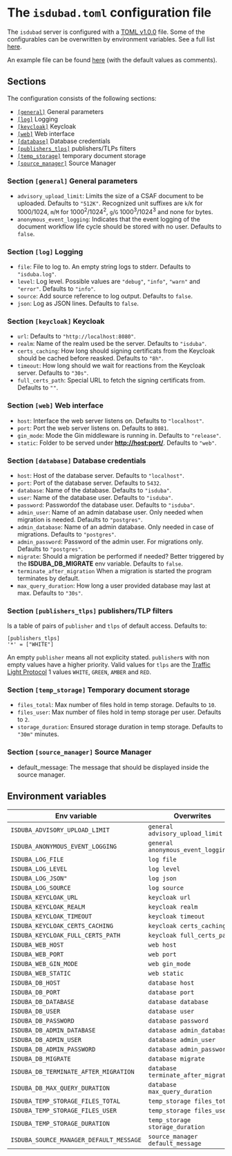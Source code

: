 <!--
 This file is Free Software under the Apache-2.0 License
 without warranty, see README.md and LICENSES/Apache-2.0.txt for details.

 SPDX-License-Identifier: Apache-2.0

 SPDX-FileCopyrightText: 2024 German Federal Office for Information Security (BSI) <https://www.bsi.bund.de>
 Software-Engineering: 2024 Intevation GmbH <https://intevation.de>
-->

# The `isdubad.toml` configuration file

The `isdubad` server is configured with a [TOML v1.0.0](https://toml.io/en/v1.0.0) file.
Some of the configurables can be overwritten by environment variables. See a full list [here](#env_vars).

An example file can be found [here](./example_isdubad.toml) (with the default values as comments).

## Sections

The configuration consists of the following sections:

- [`[general]`](#section_general) General parameters
- [`[log]`](#section_log) Logging
- [`[keycloak]`](#section_keycloak) Keycloak
- [`[web]`](#section_web) Web interface
- [`[database]`](#section_database) Database credentials
- [`[publishers_tlps]`](#section_publishers_tlps) publishers/TLPs filters
- [`[temp_storage]`](#section_temp_storage) temporary document storage
- [`[source_manager]`](#section_source_manager) Source Manager

### <a name="section_general"></a> Section `[general]` General parameters

- `advisory_upload_limit`: Limits the size of a CSAF document to be uploaded.
  Defaults to `"512K"`. Recognized unit suffixes are
  `k`/`K` for 1000/1024, `m`/`M` for 1000<sup>2</sup>/1024<sup>2</sup>,
  `g`/`G` 1000<sup>3</sup>/1024<sup>3</sup> and none for bytes.
- `anonymous_event_logging`: Indicates that the event logging of the document
  workflow life cycle should be stored with no user. Defaults to `false`.

### <a name="section_log"></a> Section `[log]` Logging

- `file`: File to log to. An empty string logs to stderr. Defaults to `"isduba.log"`.
- `level`: Log level. Possible values are `"debug"`, `"info"`, `"warn"` and `"error"`. Defaults to `"info"`.
- `source`: Add source reference to log output. Defaults to `false`.
- `json`: Log as JSON lines. Defaults to `false`.

### <a name="section_keycloak"></a> Section `[keycloak]` Keycloak

- `url`: Defaults to `"http://localhost:8080"`.
- `realm`: Name of the realm used be the server. Defaults to `"isduba"`.
- `certs_caching`: How long should signing certificats from the Keycloak should be cached before reasked. Defaults to `"8h"`.
- `timeout`: How long should we wait for reactions from the Keycloak server. Defaults to `"30s"`.
- `full_certs_path`: Special URL to fetch the signing certificats from. Defaults to `""`.

### <a name="section_web"></a> Section `[web]` Web interface

- `host`: Interface the web server listens on. Defaults to `"localhost"`.
- `port`: Port the web server listens on. Defaults to `8081`.
- `gin_mode`: Mode the Gin middleware is running in. Defaults to `"release"`.
- `static`: Folder to be served under **<http://host:port/>**. Defaults to `"web"`.

### <a name="section_database"></a> Section `[database]` Database credentials

- `host`: Host of the database server. Defaults to `"localhost"`.
- `port`: Port of the database server. Defaults to `5432`.
- `database`: Name of the database. Defaults to `"isduba"`.
- `user`: Name of the database user. Defaults to `"isduba"`.
- `password`: Passwordof the database user. Defaults to `"isduba"`.
- `admin_user`: Name of an admin database user. Only needed when migration is needed. Defaults to `"postgres"`.
- `admin_database`: Name of an admin database. Only needed in case of migrations. Defaults to `"postgres"`.
- `admin_password`: Password of the admin user. For migrations only. Defaults to `"postgres"`.
- `migrate`: Should a migration be performed if needed? Better triggered by the **ISDUBA_DB_MIGRATE** env variable. Defaults to `false`.
- `terminate_after_migration` When a migration is started the program terminates by default.
- `max_query_duration`: How long a user provided database may last at max. Defaults to `"30s"`.

### <a name="section_publishers_tlps"></a> Section `[publishers_tlps]` publishers/TLP filters

Is a table of pairs of `publisher` and `tlps` of default access.
Defaults to:

```
[publishers_tlps]
'*' = ["WHITE"]
```

An empty `publisher` means all not explicity stated. `publisher`s with non empty values have a higher priority.
Valid values for `tlps` are the [Traffic Light Protocol](https://en.wikipedia.org/wiki/Traffic_Light_Protocol) 1 values
`WHITE`, `GREEN`, `AMBER` and `RED`.

### <a name="section_temp_storage"></a> Section `[temp_storage]` Temporary document storage

- `files_total`: Max number of files hold in temp storage. Defaults to `10`.
- `files_user`: Max number of files hold in temp storage per user. Defaults to `2`.
- `storage_duration`: Ensured storage duration in temp storage. Defaults to `"30m"` minutes.

### <a name="section_source_manager"></a> Section `[source_manager]` Source Manager

- default_message: The message that should be displayed inside the source manager.

## <a name="env_vars"></a>Environment variables

| Env variable                            | Overwrites                           |
| --------------------------------------- | ------------------------------------ |
| `ISDUBA_ADVISORY_UPLOAD_LIMIT`          | `general advisory_upload_limit`      |
| `ISDUBA_ANONYMOUS_EVENT_LOGGING`        | `general anonymous_event_logging`    |
| `ISDUBA_LOG_FILE`                       | `log file`                           |
| `ISDUBA_LOG_LEVEL`                      | `log level`                          |
| `ISDUBA_LOG_JSON"`                      | `log json`                           |
| `ISDUBA_LOG_SOURCE`                     | `log source`                         |
| `ISDUBA_KEYCLOAK_URL`                   | `keycloak url`                       |
| `ISDUBA_KEYCLOAK_REALM`                 | `keycloak realm`                     |
| `ISDUBA_KEYCLOAK_TIMEOUT`               | `keycloak timeout`                   |
| `ISDUBA_KEYCLOAK_CERTS_CACHING`         | `keycloak certs_caching`             |
| `ISDUBA_KEYCLOAK_FULL_CERTS_PATH`       | `keycloak full_certs_path`           |
| `ISDUBA_WEB_HOST`                       | `web host`                           |
| `ISDUBA_WEB_PORT`                       | `web port`                           |
| `ISDUBA_WEB_GIN_MODE`                   | `web gin_mode`                       |
| `ISDUBA_WEB_STATIC`                     | `web static`                         |
| `ISDUBA_DB_HOST`                        | `database host`                      |
| `ISDUBA_DB_PORT`                        | `database port`                      |
| `ISDUBA_DB_DATABASE`                    | `database database`                  |
| `ISDUBA_DB_USER`                        | `database user`                      |
| `ISDUBA_DB_PASSWORD`                    | `database password`                  |
| `ISDUBA_DB_ADMIN_DATABASE`              | `database admin_database`            |
| `ISDUBA_DB_ADMIN_USER`                  | `database admin_user`                |
| `ISDUBA_DB_ADMIN_PASSWORD`              | `database admin_password`            |
| `ISDUBA_DB_MIGRATE`                     | `database migrate`                   |
| `ISDUBA_DB_TERMINATE_AFTER_MIGRATION`   | `database terminate_after_migration` |
| `ISDUBA_DB_MAX_QUERY_DURATION`          | `database max_query_duration`        |
| `ISDUBA_TEMP_STORAGE_FILES_TOTAL`       | `temp_storage files_total`           |
| `ISDUBA_TEMP_STORAGE_FILES_USER`        | `temp_storage files_user`            |
| `ISDUBA_TEMP_STORAGE_DURATION`          | `temp_storage storage_duration`      |
| `ISDUBA_SOURCE_MANAGER_DEFAULT_MESSAGE` | `source_manager default_message`     |
